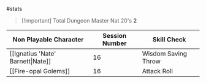 #stats 

> [!important] Total Dungeon Master Nat 20's
> **2**

| Non Playable Character            | Session Number | Skill Check         |
| --------------------------------- | -------------- | ------------------- |
| [[Ignatius 'Nate' Barnett\|Nate]] | 16             | Wisdom Saving Throw |
| [[Fire-opal Golems]]              | 16             | Attack Roll         |
